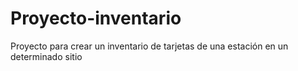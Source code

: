 # Proyecto-inventario
Proyecto para crear un inventario de tarjetas de una estación en un determinado sitio
